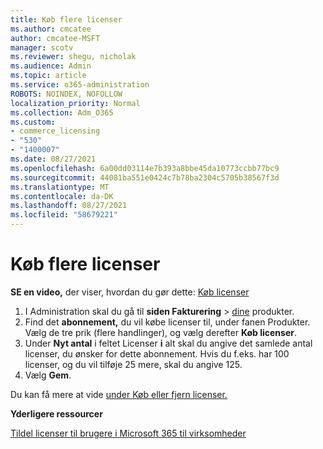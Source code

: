 ```yaml
---
title: Køb flere licenser
ms.author: cmcatee
author: cmcatee-MSFT
manager: scotv
ms.reviewer: shegu, nicholak
ms.audience: Admin
ms.topic: article
ms.service: o365-administration
ROBOTS: NOINDEX, NOFOLLOW
localization_priority: Normal
ms.collection: Adm_O365
ms.custom:
- commerce_licensing
- "530"
- "1400007"
ms.date: 08/27/2021
ms.openlocfilehash: 6a00dd03114e7b393a8bbe45da10773ccbb77bc9
ms.sourcegitcommit: 44081ba551e0424c7b78ba2304c5705b38567f3d
ms.translationtype: MT
ms.contentlocale: da-DK
ms.lasthandoff: 08/27/2021
ms.locfileid: "58679221"
---
```

# <a name="buy-additional-licenses"></a>Køb flere licenser

**SE en video,** der viser, hvordan du gør dette: [Køb licenser](https://go.microsoft.com/fwlink/p/?linkid=2154857)

1. I Administration skal du gå til **siden Fakturering**  >  [dine](https://go.microsoft.com/fwlink/p/?linkid=842054) produkter.
2. Find det **abonnement,** du vil købe licenser til, under fanen Produkter. Vælg de tre prik (flere handlinger), og vælg derefter **Køb licenser**.
3. Under **Nyt antal** i feltet Licenser **i** alt skal du angive det samlede antal licenser, du ønsker for dette abonnement. Hvis du f.eks. har 100 licenser, og du vil tilføje 25 mere, skal du angive 125.
4. Vælg **Gem**.

Du kan få mere at vide [under Køb eller fjern licenser.](https://docs.microsoft.com/microsoft-365/commerce/licenses/buy-licenses)

**Yderligere ressourcer**

[Tildel licenser til brugere i Microsoft 365 til virksomheder](https://docs.microsoft.com/microsoft-365/admin/manage/assign-licenses-to-users)